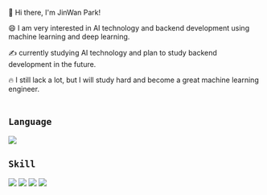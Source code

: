 👋 Hi there, I'm JinWan Park!

😄 I am very interested in AI technology and backend development using machine learning and deep learning.

✍ currently studying AI technology and plan to study backend development in the future.

🔥 I still lack a lot, but I will study hard and become a great machine learning engineer.</br></br>
## `Language`
<img src="https://img.shields.io/badge/Python-3766AB?style=flat-square&logo=Python&logoColor=white"/></a>

## `Skill`
<img src="https://img.shields.io/badge/NumPy-013243?style=flat-square&logo=NumPy&logoColor=white"/></a> <img src="https://img.shields.io/badge/Pandas-150458?style=flat-square&logo=pandas&logoColor=white"/></a> <img src="https://img.shields.io/badge/Scikit Learn-F7931E?style=flat-square&logo=scikit-learn&logoColor=white"/></a> <img src="https://img.shields.io/badge/TensorFlow-FF6F00?style=flat-square&logo=TensorFlow&logoColor=white"/></a>
